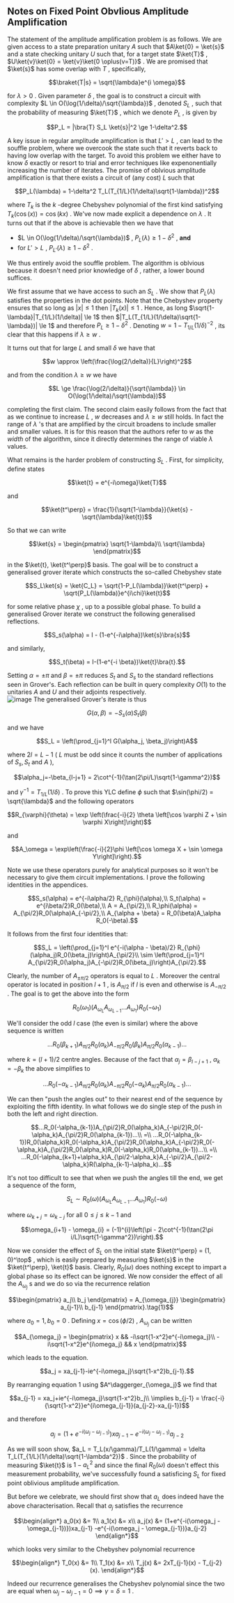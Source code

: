 ## Notes on Fixed Point Obvlious Amplitude Amplification

The statement of the amplitude amplification problem is as follows. We are given access to a state preparation unitary  $`A`$  such that  $`A\ket{0} = \ket{s}`$  and a state checking unitary  $`U`$  such that, for a target state  $`\ket{T}`$ ,  $`U\ket{v}\ket{0} = \ket{v}\ket{0 \oplus(v=T)}`$ . We are promised that  $`\ket{s}`$  has some overlap with  $`T`$ , specifically, 

```math
\braket{T|s} = \sqrt{\lambda}e^{i \omega}
```

for  $`\lambda > 0`$ . Given parameter  $`\delta`$ , the goal is to construct a circuit with complexity  $`L \in O(\log(1/\delta)/\sqrt{\lambda})`$ , denoted  $`S_L`$ , such that the probability of measuring  $`\ket{T}`$ , which we denote  $`P_L`$ , is given by 

```math
P_L = |\bra{T} S_L \ket{s}|^2 \ge 1-\delta^2.
```


A key issue in regular amplitude amplification is that  $`L' > L`$ , can lead to the souffle problem, where we overcook the state such that it reverts back to having low overlap with the target. To avoid this problem we either have to know  $`\delta`$  exactly or resort to trial and error techniques like expenonentially increasing the number of iterates. The promise of oblvious amplitude amplification is that there exists a circuit of (any cost)  $`L`$  such that


```math
P_L(\lambda) = 1-\delta^2 T_L(T_{1/L}(1/\delta)\sqrt{1-\lambda})^2
```

where  $`T_k`$  is the  $`k`$ -degree Chebyshev polynomial of the first kind satisfying  $`T_k(\cos(x)) = \cos(k x)`$ . We've now made explicit a dependence on  $`\lambda`$ . It turns out that if the above is achievable then we have that 
-  $`L \in O(\log(1/\delta)/\sqrt{\lambda})`$ ,  $`P_L(\lambda) \ge 1-\delta^2`$ , **and** 
- for  $`L'>L`$ ,  $`P_{L'}(\lambda) \ge 1-\delta^2`$ . 

We thus entirely avoid the souffle problem. The algorithm is oblvious because it doesn't need prior knowledge of  $`\delta`$ , rather, a lower bound suffices.

We first assume that we have access to such an  $`S_L`$ . We show that  $`P_L(\lambda)`$  satisfies the properties in the dot points. Note that the Chebyshev property ensures that so long as  $`|x| \le 1`$  then  $`|T_k(x)| \le 1`$ . Hence, as long  $`\sqrt{1-\lambda}|T_{1/L}(1/\delta)| \le 1`$  then  $`|T_L(T_{1/L}(1/\delta)\sqrt{1-\lambda})| \le 1`$  and therefore  $`P_L \ge 1-\delta^2`$ . Denoting  $`w = 1-T_{1/L}(1/\delta)^{-2}`$ , its clear that this happens if  $`\lambda \ge w`$ .

It turns out that for large  $`L`$  and small  $`\delta`$  we have that 

```math
w \approx \left(\frac{\log(2/\delta)}{L}\right)^2
```
 
and from the condition  $`\lambda \ge w`$  we have

```math
L \ge \frac{\log(2/\delta)}{\sqrt{\lambda}} \in O(\log(1/\delta)/\sqrt{\lambda})
```

completing the first claim. The second claim easily follows from the fact that as we continue to increase  $`L`$ ,  $`w`$  decreases and  $`\lambda \ge w`$  still holds. In fact the range of  $`\lambda`$ 's that are amplified by the circuit broadens to include smaller and smaller values. It is for this reason that the authors refer to  $`w`$  as the *width* of the algorithm, since it directly determines the range of viable  $`\lambda`$  values.


What remains is the harder problem of constructing  $`S_L`$ . First, for simplicity, define states 


```math
\ket{t} = e^{-i\omega}\ket{T}
```
 
and 

```math
\ket{t^\perp} = \frac{1}{\sqrt{1-\lambda}}(\ket{s} - \sqrt{\lambda}\ket{t})
```

So that we can write

```math
\ket{s} = 
\begin{pmatrix}
\sqrt{1-\lambda}\\
\sqrt{\lambda}
\end{pmatrix}
```

in the  $`\ket{t}, \ket{t^\perp}`$  basis. The goal will be to construct a generalised grover iterate which constructs the so-called Chebyshev state


```math
S_L\ket{s} = \ket{C_L} = \sqrt{1-P_L(\lambda)}\ket{t^\perp} + \sqrt{P_L(\lambda)}e^{i\chi}\ket{t}
```

for some relative phase  $`\chi`$ , up to a possible global phase.
To build a generalised Grover iterate we construct the following generalised reflections.


```math
S_s(\alpha) = I - (1-e^{-i\alpha})\ket{s}\bra{s}
```

and similarly,

```math
S_t(\beta) = I-(1-e^{-i \beta})\ket{t}\bra{t}.
```

Setting  $`\alpha = \pm \pi`$  and  $`\beta = \pm \pi`$  reduces  $`S_t`$  and  $`S_s`$  to the standard reflections seen in Grover's. Each reflection can be built in query complexity  $`O(1)`$  to the unitaries  $`A`$  and  $`U`$  and their adjoints respectively. \
![image](images/generalised_grovers.png)
The generalised Grover's iterate is thus


```math
G(\alpha, \beta) = -S_s(\alpha)S_t(\beta)
```


and we have 


```math
S_L = \left(\prod_{j=1}^l G(\alpha_j, \beta_j)\right)A
```


where  $`2l = L-1`$  ( $`L`$  must be odd since it counts the number of applications of  $`S_s, S_t`$  and  $`A`$ ),


```math
\alpha_j=-\beta_{l-j+1} = 2\cot^{-1}(\tan(2\pi/L)\sqrt{1-\gamma^2})
```


and  $`\gamma^{-1} = T_{1/L}(1/\delta)`$ . To prove this YLC define  $`\phi`$  such that  $`\sin(\phi/2) = \sqrt{\lambda}`$  and the following operators


```math
R_{\varphi}(\theta) = \exp \left(\frac{-i}{2} \theta \left[\cos \varphi Z + \sin \varphi X\right]\right)
```

and

```math
A_\omega = \exp\left(\frac{-i}{2}\phi \left[\cos \omega X + \sin \omega Y\right]\right).
```


Note we use these operators purely for analytical purposes so it won't be necessary to give them circuit implementations. I prove the following identities in the appendices.

```math
S_s(\alpha) = e^{-i\alpha/2} R_{\phi}(\alpha),\\
S_t(\alpha) = e^{i\beta/2}R_0(\beta),\\
A = A_{\pi/2},\\
R_\phi(\alpha) = A_{\pi/2}R_0(\alpha)A_{-\pi/2},\\
A_{\alpha + \beta} = R_0(\beta)A_\alpha R_0(-\beta).
```


It follows from the first four identities that:

```math
S_L = \left(\prod_{j=1}^l e^{-i(\alpha - \beta)/2} R_{\phi}(\alpha_j)R_0(\beta_j)\right)A_{\pi/2}\\
\sim \left(\prod_{j=1}^l A_{\pi/2}R_0(\alpha_j)A_{-\pi/2}R_0(\beta_j)\right)A_{\pi/2}.
```


Clearly, the number of  $`A_{\pm \pi/2}`$  operators is equal to  $`L`$ . Moreover the central operator is located in position  $`l+1`$ , is  $`A_{\pi/2}`$  if  $`l`$  is even and otherwise is  $`A_{-\pi/2}`$ . The goal is to get the above into the form

```math
R_0(\omega_1)(A_{\omega_L}A_{\omega_{L-1}}...A_{\omega_1})R_0(-\omega_1)
```



We'll consider the odd  $`l`$  case (the even is similar) where the above sequence is written


```math
...R_0(\beta_{k+1})A_{\pi/2}R_0(\alpha_{k})A_{-\pi/2}R_0(\beta_k)A_{\pi/2}R_0(\alpha_{k-1})...
```


where  $`k=(l+1)/2`$  centre angles. Because of the fact that  $`\alpha_j = \beta_{l-j+1}`$ ,  $`\alpha_k = -\beta_k`$  the above simplifies to 


```math
...R_0(-\alpha_{k-1})A_{\pi/2}R_0(\alpha_k)A_{-\pi/2}R_0(-\alpha_k)A_{\pi/2}R_0(\alpha_{k-1})...
```


We can then "push the angles out" to their nearest end of the sequence by exploiting the fifth identity. In what follows we do single step of the push in both the left and right direction.

```math
...R_0(-\alpha_{k-1})A_{\pi/2}R_0(\alpha_k)A_{-\pi/2}R_0(-\alpha_k)A_{\pi/2}R_0(\alpha_{k-1})...\\
=\\
...R_0(-\alpha_{k-1})R_0(\alpha_k)R_0(-\alpha_k)A_{\pi/2}R_0(\alpha_k)A_{-\pi/2}R_0(-\alpha_k)A_{\pi/2}R_0(\alpha_k)R_0(-\alpha_k)R_0(\alpha_{k-1})...\\
=\\
...R_0(-\alpha_{k+1}+\alpha_k)A_{\pi/2-\alpha_k}A_{-\pi/2}A_{\pi/2-\alpha_k}R(\alpha_{k-1}-\alpha_k)...
```


It's not too difficult to see that when we push the angles till the end, we get a sequence of the form, 


```math
S_L \sim R_0(\omega)(A_{\omega_L}A_{\omega_{L-1}}...A_{\omega_1})R_0(-{\omega})
```


where  $`\omega_{k+j} = \omega_{k-j}`$  for all  $`0\le j \le k-1`$  and

```math
\omega_{i+1} - \omega_{i} = (-1)^{i}\left(\pi - 2\cot^{-1}(\tan(2\pi i/L)\sqrt{1-\gamma^2})\right).
```



Now we consider the effect of  $`S_L`$  on the initial state  $`\ket{t^\perp} = (1, 0)^\top`$ , which is easily prepared by measuring  $`\ket{s}`$  in the  $`\ket{t^\perp}, \ket{t}`$  basis. Clearly,  $`R_0(\omega)`$  does nothing except to impart a global phase so its effect can be ignored. We now consider the effect of all the  $`A_{\omega_j}`$ s and we do so via the recurrence relation


```math
\begin{pmatrix}
a_j\\
b_j 
\end{pmatrix}
=
A_{\omega_{j}}
\begin{pmatrix}
a_{j-1}\\
b_{j-1}
\end{pmatrix}.\tag{1}
```

where  $`a_0 = 1, b_0 = 0`$ . Defining  $`x = \cos(\phi/2)`$ ,  $`A_{\omega_j}`$  can be written


```math
A_{\omega_j} = 
\begin{pmatrix}
x && -i\sqrt{1-x^2}e^{-i\omega_j}\\
-i\sqrt{1-x^2}e^{i\omega_j} && x
\end{pmatrix}
```


which leads to the equation.

```math
a_j = xa_{j-1}-ie^{-i\omega_j}\sqrt{1-x^2}b_{j-1}.
```

By rearranging equation 1 using  $`A^\daggerger_{\omega_j}`$  we find that

```math
a_{j-1} = xa_j+ie^{-i\omega_j}\sqrt{1-x^2}b_j\\
\implies
b_{j-1} = \frac{-i}{\sqrt{1-x^2}}e^{i\omega_{j-1}}(a_{j-2}-xa_{j-1})
```

and therefore


```math
a_j = (1+e^{-i(\omega_j - \omega_{j-1})})xa_{j-1} -e^{-i(\omega_j - \omega_{j-1})}a_{j-2} 
```


As we will soon show,  $`a_L = T_L(x/\gamma)/T_L(1/\gamma) = \delta T_L(T_{1/L}(1/\delta)\sqrt{1-\lambda^2})`$ . Since the probability of measuring  $`\ket{t}`$  is  $`1- a_L^2`$  and since the final  $`R_0(\omega)`$  doesn't effect this measurement probability, we've successfully found a satisficing  $`S_L`$  for fixed point oblivious amplitude amplification.

But before we celebrate, we should first show that  $`a_L`$  does indeed have the above characterisation. Recall that  $`a_j`$  satisfies the recurrence


```math
\begin{align*}
a_0(x) &= 1\\
a_1(x) &= x\\
a_j(x) &= (1+e^{-i(\omega_j - \omega_{j-1})})xa_{j-1} -e^{-i(\omega_j - \omega_{j-1})}a_{j-2} 
\end{align*}
```

which looks very similar to the Chebyshev polynomial recurrence

```math
\begin{align*}
T_0(x) &= 1\\
T_1(x) &= x\\
T_j(x) &= 2xT_{j-1}(x) - T_{j-2}(x).
\end{align*}
```


Indeed our recurrence generalises the Chebyshev polynomial since the two are equal when  $`\omega_j - \omega_{j-1} = 0 \implies \gamma = \delta = 1`$ .